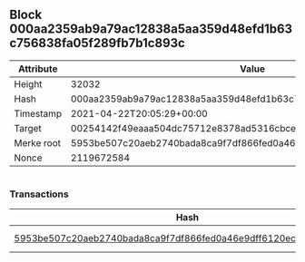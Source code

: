 ## Block 000aa2359ab9a79ac12838a5aa359d48efd1b63c756838fa05f289fb7b1c893c

Attribute | Value
--- | ---
Height | 32032
Hash | 000aa2359ab9a79ac12838a5aa359d48efd1b63c756838fa05f289fb7b1c893c
Timestamp | 2021-04-22T20:05:29+00:00
Target | 00254142f49eaaa504dc75712e8378ad5316cbcead634704b3734b6271167cc4
Merke root | 5953be507c20aeb2740bada8ca9f7df866fed0a46e9dff6120ec338c3fcc237a
Nonce | 2119672584

```

```

### Transactions

Hash | Amount
--- | ---
[5953be507c20aeb2740bada8ca9f7df866fed0a46e9dff6120ec338c3fcc237a](5953be507c20aeb2740bada8ca9f7df866fed0a46e9dff6120ec338c3fcc237a.md) | 10.00000000 SKEPTI 
